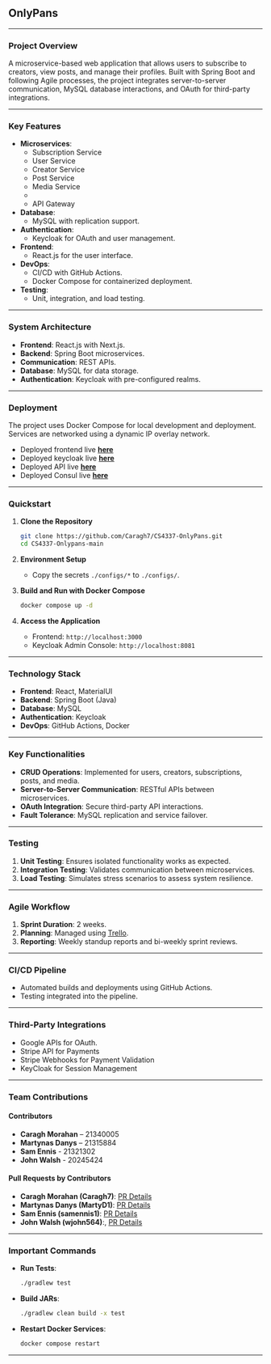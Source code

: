 ## **OnlyPans**

---

### **Project Overview**
A microservice-based web application that allows users to subscribe to creators, view posts, and manage their profiles. Built with Spring Boot and following Agile processes, the project integrates server-to-server communication, MySQL database interactions, and OAuth for third-party integrations.

---

### **Key Features**
- **Microservices**:
    - Subscription Service
    - User Service
    - Creator Service
    - Post Service
    - Media Service
    - 
    - API Gateway
- **Database**:
    - MySQL with replication support.
- **Authentication**:
    - Keycloak for OAuth and user management.
- **Frontend**:
    - React.js for the user interface.
- **DevOps**:
    - CI/CD with GitHub Actions.
    - Docker Compose for containerized deployment.
- **Testing**:
    - Unit, integration, and load testing.

---

### **System Architecture**
- **Frontend**: React.js with Next.js.
- **Backend**: Spring Boot microservices.
- **Communication**: REST APIs.
- **Database**: MySQL for data storage.
- **Authentication**: Keycloak with pre-configured realms.

---

### **Deployment**
The project uses Docker Compose for local development and deployment. Services are networked using a dynamic IP overlay network.

- Deployed frontend live **[here](https://uni-onlypans-frontend.kobos.studio)**
- Deployed keycloak live **[here](https://uni-onlypans-keycloak.kobos.studio)**
- Deployed API live  **[here](https://uni-onlypans-frontend.kobos.studio/api)**
- Deployed Consul live **[here](https://uni-onlypans-frontend.kobos.studio/consul)**

---

### **Quickstart**

1. **Clone the Repository**
   ```bash
   git clone https://github.com/Caragh7/CS4337-OnlyPans.git
   cd CS4337-Onlypans-main
   ```

2. **Environment Setup**
    - Copy the secrets `./configs/*` to `./configs/`.

3. **Build and Run with Docker Compose**
   ```bash
   docker compose up -d
   ```

4. **Access the Application**
    - Frontend: `http://localhost:3000`
    - Keycloak Admin Console: `http://localhost:8081`

---

### **Technology Stack**
- **Frontend**: React, MaterialUI
- **Backend**: Spring Boot (Java)
- **Database**: MySQL
- **Authentication**: Keycloak
- **DevOps**: GitHub Actions, Docker

---

### **Key Functionalities**
- **CRUD Operations**: Implemented for users, creators, subscriptions, posts, and media.
- **Server-to-Server Communication**: RESTful APIs between microservices.
- **OAuth Integration**: Secure third-party API interactions.
- **Fault Tolerance**: MySQL replication and service failover.

---

### **Testing**
1. **Unit Testing**: Ensures isolated functionality works as expected.
2. **Integration Testing**: Validates communication between microservices.
3. **Load Testing**: Simulates stress scenarios to assess system resilience.

---

### **Agile Workflow**
1. **Sprint Duration**: 2 weeks.
2. **Planning**: Managed using [Trello](https://trello.com/b/ihALjVHX/project-progress).
3. **Reporting**: Weekly standup reports and bi-weekly sprint reviews.

---

### **CI/CD Pipeline**
- Automated builds and deployments using GitHub Actions.
- Testing integrated into the pipeline.

---

### **Third-Party Integrations**
- Google APIs for OAuth.
- Stripe API for Payments
- Stripe Webhooks for Payment Validation
- KeyCloak for Session Management

---

### **Team Contributions**

#### **Contributors**
- **Caragh Morahan** – 21340005
- **Martynas Danys** – 21315884
- **Sam Ennis** - 21321302
- **John Walsh** - 20245424

#### **Pull Requests by Contributors**
- **Caragh Morahan (Caragh7)**: [PR Details](https://github.com/Caragh7/CS4337-OnlyPans/pulls?q=is%3Apr+author%3ACaragh7)
- **Martynas Danys (MartyD1)**: [PR Details](https://github.com/Caragh7/CS4337-OnlyPans/pulls?q=is%3Apr+author%3AMartyD1)
- **Sam Ennis (samennis1)**: [PR Details](https://github.com/Caragh7/CS4337-OnlyPans/pulls?q=is%3Apr+author%3Asamennis1)
- **John Walsh (wjohn564)**:, [PR Details](https://github.com/Caragh7/CS4337-OnlyPans/pulls?q=is%3Apr+author%3Awjohn564)

---

### **Important Commands**
- **Run Tests**:
  ```bash
  ./gradlew test
  ```
- **Build JARs**:
  ```bash
  ./gradlew clean build -x test
  ```
- **Restart Docker Services**:
  ```bash
  docker compose restart
  ```

---